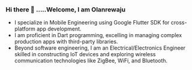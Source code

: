 ### Hi there 👋 .....Welcome, I am Olanrewaju

- I specialize in Mobile Engineering using Google Flutter SDK for cross-platform app development.
- I am proficient in Dart programming, excelling in managing complex production apps with third-party libraries.
- Beyond software engineering, I am an Electrical/Electronics Engineer skilled in constructing IoT devices and exploring wireless communication technologies like ZigBee, WiFi, and Bluetooth.
